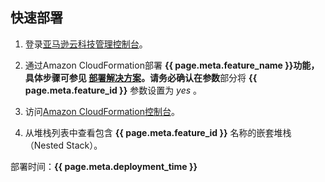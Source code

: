 ## 快速部署

1. 登录[亚马逊云科技管理控制台](https://console.aws.amazon.com/)。 

2. 通过Amazon CloudFormation部署 **{{ page.meta.feature_name }}**功能，具体步骤可参见 [**部署解决方案**](deployment.md)。请务必确认在**参数**部分将 **{{ page.meta.feature_id }}** 参数设置为 *yes* 。

3. 访问[Amazon CloudFormation控制台](https://console.aws.amazon.com/cloudformation/)。

4. 从堆栈列表中查看包含 **{{ page.meta.feature_id }}** 名称的嵌套堆栈（Nested Stack）。

部署时间：**{{ page.meta.deployment_time }}**

